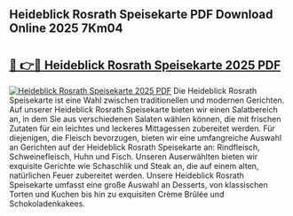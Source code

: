 ## Heideblick Rosrath Speisekarte PDF Download Online 2025 7Km04

# <h2><a href="http://gc6lu9.nevu.top/?p=Heideblick+Rosrath+Speisekarte">🔗 👉🔴 Heideblick Rosrath Speisekarte 2025 PDF</a></h2>

[![Heideblick Rosrath Speisekarte 2025 PDF](https://i.imgur.com/dBaPXMq.png)](http://gc6lu9.nevu.top/?p=Heideblick+Rosrath+Speisekarte)
Die Heideblick Rosrath Speisekarte ist eine Wahl zwischen traditionellen und modernen Gerichten. Auf unserer Heideblick Rosrath Speisekarte bieten wir einen Salatbereich an, in dem Sie aus verschiedenen Salaten wählen können, die mit frischen Zutaten für ein leichtes und leckeres Mittagessen zubereitet werden. Für diejenigen, die Fleisch bevorzugen, bieten wir eine umfangreiche Auswahl an Gerichten auf der Heideblick Rosrath Speisekarte an: Rindfleisch, Schweinefleisch, Huhn und Fisch. Unseren Auserwählten bieten wir exquisite Gerichte wie Schaschlik und Steak an, die auf einem alten, natürlichen Feuer zubereitet werden. Unsere Heideblick Rosrath Speisekarte umfasst eine große Auswahl an Desserts, von klassischen Torten und Kuchen bis hin zu exquisiten Crème Brûlée und Schokoladenkakees.
